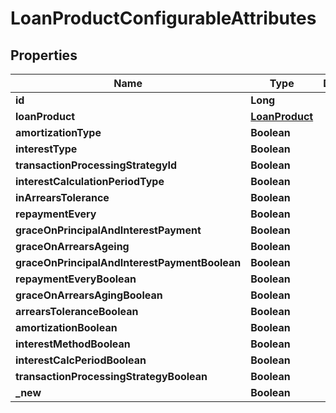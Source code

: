 

# LoanProductConfigurableAttributes

## Properties

Name | Type | Description | Notes
------------ | ------------- | ------------- | -------------
**id** | **Long** |  |  [optional]
**loanProduct** | [**LoanProduct**](LoanProduct.md) |  |  [optional]
**amortizationType** | **Boolean** |  |  [optional]
**interestType** | **Boolean** |  |  [optional]
**transactionProcessingStrategyId** | **Boolean** |  |  [optional]
**interestCalculationPeriodType** | **Boolean** |  |  [optional]
**inArrearsTolerance** | **Boolean** |  |  [optional]
**repaymentEvery** | **Boolean** |  |  [optional]
**graceOnPrincipalAndInterestPayment** | **Boolean** |  |  [optional]
**graceOnArrearsAgeing** | **Boolean** |  |  [optional]
**graceOnPrincipalAndInterestPaymentBoolean** | **Boolean** |  |  [optional]
**repaymentEveryBoolean** | **Boolean** |  |  [optional]
**graceOnArrearsAgingBoolean** | **Boolean** |  |  [optional]
**arrearsToleranceBoolean** | **Boolean** |  |  [optional]
**amortizationBoolean** | **Boolean** |  |  [optional]
**interestMethodBoolean** | **Boolean** |  |  [optional]
**interestCalcPeriodBoolean** | **Boolean** |  |  [optional]
**transactionProcessingStrategyBoolean** | **Boolean** |  |  [optional]
**_new** | **Boolean** |  |  [optional]



